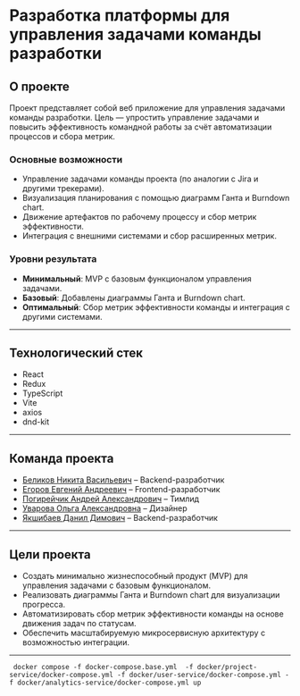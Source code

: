 # Разработка платформы для управления задачами команды разработки

## О проекте

Проект представляет собой веб приложение для управления задачами команды разработки. Цель — упростить управление задачами и повысить эффективность командной работы за счёт автоматизации процессов и сбора метрик.

### Основные возможности
- Управление задачами команды проекта (по аналогии с Jira и другими трекерами).
- Визуализация планирования с помощью диаграмм Ганта и Burndown chart.
- Движение артефактов по рабочему процессу и сбор метрик эффективности.
- Интеграция с внешними системами и сбор расширенных метрик.

### Уровни результата
- **Минимальный**: MVP с базовым функционалом управления задачами.
- **Базовый**: Добавлены диаграммы Ганта и Burndown chart.
- **Оптимальный**: Сбор метрик эффективности команды и интеграция с другими системами.

---

## Технологический стек

- React
- Redux
- TypeScript
- Vite
- axios
- dnd-kit

---

## Команда проекта

- [Беликов Никита Васильевич](https://t.me/holo21k) – Backend-разработчик  
- [Егоров Евгений Андреевич](https://t.me/callme_jewel) – Frontend-разработчик  
- [Погирейчик Андрей Александрович](https://t.me/PuppyHater) – Тимлид  
- [Уварова Ольга Александровна](https://t.me/ol_rey) – Дизайнер
- [Якшибаев Данил Димович](https://t.me/sapkjfl) – Backend-разработчик  

---

## Цели проекта

- Создать минимально жизнеспособный продукт (MVP) для управления задачами с базовым функционалом.
- Реализовать диаграммы Ганта и Burndown chart для визуализации прогресса.
- Автоматизировать сбор метрик эффективности команды на основе движения задач по статусам.
- Обеспечить масштабируемую микросервисную архитектуру с возможностью интеграции.

---

```
 docker compose -f docker-compose.base.yml  -f docker/project-service/docker-compose.yml -f docker/user-service/docker-compose.yml -f docker/analytics-service/docker-compose.yml up
 ```
